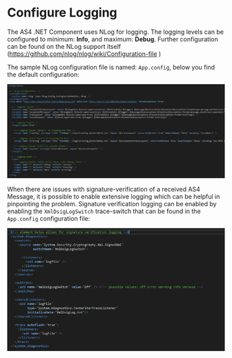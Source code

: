 # Configure Logging

The AS4 .NET Component uses NLog for logging. The logging levels can be configured to minimum: **Info**, and maximum: **Debug**. Further configuration can be found on the NLog support itself (https://github.com/nlog/nlog/wiki/Configuration-file )

The sample NLog configuration file is named: `App.config`, below you find the default configuration:

![app-config](images/app.config.png)

When there are issues with signature-verification of a received AS4 Message, it is possible to enable extensive logging which can be helpful in pinpointing the problem.
Signature verification logging can be enabled by enabling the `XmlDsigLogSwitch` trace-switch that can be found in the `App.config` configuration file:

![app-config-details](images/app.config-detail.png)

